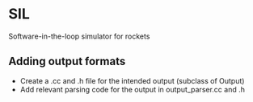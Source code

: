 # SIL
Software-in-the-loop simulator for rockets

## Adding output formats
* Create a .cc and .h file for the intended output (subclass of Output)
* Add relevant parsing code for the output in output_parser.cc and .h
